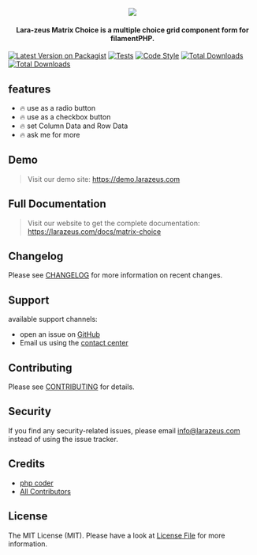 <p align="center">
<a href="https://larazeus.com"><img src="https://larazeus.com/images/matrix-choice-banner.png?v=1" /></a>
</p>

<h4 align="center">Lara-zeus Matrix Choice is a multiple choice grid component form for filamentPHP.</h4>

<p align="center">

[![Latest Version on Packagist](https://img.shields.io/packagist/v/lara-zeus/multiple-choice.svg?style=flat-square)](https://packagist.org/packages/lara-zeus/multiple-choice)
[![Tests](https://img.shields.io/github/actions/workflow/status/lara-zeus/multiple-choice/run-tests.yml?label=tests&style=flat-square&branch=main)](https://github.com/lara-zeus/multiple-choice/actions?query=workflow%3Arun-tests+branch%3Amain)
[![Code Style](https://img.shields.io/github/actions/workflow/status/lara-zeus/multiple-choice/fix-php-code-style-issues.yml?label=code-style&flat-square)](https://github.com/lara-zeus/multiple-choice/actions?query=workflow%3Afix-php-code-style-issues+branch%3Amain)
[![Total Downloads](https://img.shields.io/packagist/dt/lara-zeus/multiple-choice.svg?style=flat-square)](https://packagist.org/packages/lara-zeus/multiple-choice)
[![Total Downloads](https://img.shields.io/github/stars/lara-zeus/multiple-choice?style=flat-square)](https://github.com/lara-zeus/multiple-choice)

</p>

## features
- 🔥 use as a radio button
- 🔥 use as a checkbox button
- 🔥 set Column Data and Row Data
- 🔥 ask me for more

## Demo

> Visit our demo site: https://demo.larazeus.com

## Full Documentation

> Visit our website to get the complete documentation: https://larazeus.com/docs/matrix-choice

## Changelog

Please see [CHANGELOG](CHANGELOG.md) for more information on recent changes.

## Support
available support channels:
* open an issue on [GitHub](https://github.com/lara-zeus/matrix-choice/issues)
* Email us using the [contact center](https://still-code.com/contact-us/lara-zeus)

## Contributing

Please see [CONTRIBUTING](CONTRIBUTING.md) for details.

## Security

If you find any security-related issues, please email info@larazeus.com instead of using the issue tracker.

## Credits

-   [php coder](https://github.com/atmonshi)
-   [All Contributors](../../contributors)

## License

The MIT License (MIT). Please have a look at [License File](LICENSE.md) for more information.
